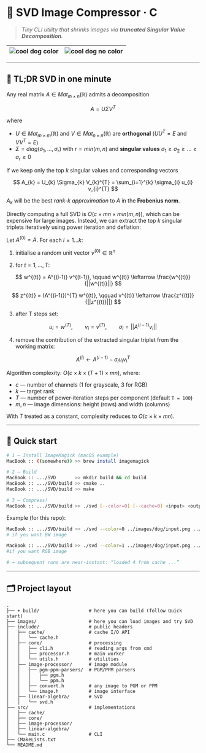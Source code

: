 # 📸 SVD Image Compressor · C

> _Tiny CLI utility that shrinks images via **truncated Singular Value Decomposition**._

| ![cool dog color](/images/dog/cool-dog-color.gif) | ![cool dog no color](/images/dog/cool-dog-nocolor.gif) |
|:-------------------------------------------------:|:------------------------------------------------------:|

---

## 🧠 TL;DR SVD in one minute

Any real matrix $A \in Mat_{m \times n}(\mathbb R)$ admits a decomposition

$$
A = U \Sigma V^{T}
$$

where

- $U \in Mat_{m \times m}(\mathbb R)$ and $V \in Mat_{n \times n}(\mathbb R)$ are **orthogonal** ($U U^{T} = E$
  and $V V^{T} = E$)
- $\Sigma = diag(\sigma_{1}, ..., \sigma_{r})$ with $r = min(m, n)$ and **singular values** $\sigma_1 \ge \sigma_2 \ge \dots \ge \sigma_r \ge 0$

If we keep only the top $k$ singular values and corresponding vectors

$$
A_{k} = U_{k} \Sigma_{k} V_{k}^{T} = \sum_{i=1}^{k} \sigma_{i} u_{i} v_{i}^{T}
$$

$A_k$ will be the best *rank-k approximation* to $A$ in the **Frobenius norm**.

Directly computing a full SVD is $O(c \times m n \times min(m,n))$, which can be expensive for large images. Instead, we can extract the top $k$ singular triplets iteratively using power iteration and deflation:

Let $A^{(0)} = A$. For each $i = 1 \dots k$:

1. initialise a random unit vector $v^{(0)} \in \mathbb R^{n}$

2. for $t = 1, \dots, T$:

$$
w^{(t)} = A^{(i-1)} v^{(t-1)}, \qquad w^{(t)} \leftarrow \frac{w^{(t)}}{||w^{(t)}||}
$$

$$
z^{(t)} = (A^{(i-1)})^{T} w^{(t)}, \qquad v^{(t)} \leftarrow \frac{z^{(t)}}{||z^{(t)}||}
$$

3. after T steps set:

$$
u_{i} = w^{(T)}, \qquad v_{i} = v^{(T)}, \qquad \sigma_{i} = ||A^{(i-1)} v_{i}||
$$

4. remove the contribution of the extracted singular triplet from the working matrix:
   
$$
A^{(i)} \leftarrow A^{(i-1)} - \sigma_{i} u_{i} v_{i}^{T}
$$

Algorithm complexity: $O(c \times k \times (T+1) \times m n)$, where:

- $c$ — number of channels (1 for grayscale, 3 for RGB)
- $k$ — target rank
- $T$ — number of power‐iteration steps per component (default `T = 100`)
- $m, n$ — image dimensions: height (rows) and width (columns)

With $T$ treated as a constant, complexity reduces to $O(c \times k \times m n)$.

---

## 🚀 Quick start

```bash
# 1 – Install ImageMagick (macOS example)
MacBook :: ((somewhere)) >> brew install imagemagick

# 2 – Build
MacBook :: .../SVD       >> mkdir build && cd build
MacBook :: .../SVD/build >> cmake ..
MacBook :: .../SVD/build >> make

# 3 – Compress!
MacBook :: .../SVD/build >> ./svd [--color=0] [--cache=0] <input> <output> <rank>
```

Example (for this repo):

```bash
MacBook :: .../SVD/build >> ./svd --color=0 ../images/dog/input.png ../images/dog/color-nocolor/nocolor/output-nocolor-4 4  
# if you want BW image

MacBook :: .../SVD/build >> ./svd --color=1 ../images/dog/input.png ../images/dog/color-nocolor/color/output-color-4 4  
#if you want RGB image

# → subsequent runs are near-instant: “loaded 4 from cache ...”
```

---

## 🗂 Project layout

```text
.
├── + build/                  # here you can build (follow Quick start)
├── images/                   # here you can load images and try SVD
├── include/                  # public headers
│   ├── cache/                # cache I/O API
│   │   └── cache.h
│   ├── core/                 # processing
│   │   ├── cli.h             # reading args from cmd
│   │   ├── processor.h       # main worker
│   │   └── utils.h           # utilities
│   ├── image-processor/      # image module
│   │   ├── pgm-ppm-parsers/  # PGM/PPM parsers
│   │   │   ├── pgm.h
│   │   │   └── ppm.h
│   │   ├── convert.h         # any image to PGM or PPM
│   │   └── image.h           # image interface
│   ├── linear-algebra/       # SVD
│   │   └── svd.h
├── src/                      # implementations
│   ├── cache/
│   ├── core/
│   ├── image-processor/
│   ├── linear-algebra/
│   └── main.c                # CLI
├── CMakeLists.txt
└── README.md
```
